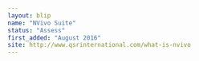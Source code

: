 ```yaml
---
layout: blip
name: "NVivo Suite"
status: "Assess"
first_added: "August 2016"
site: http://www.qsrinternational.com/what-is-nvivo
---
```

